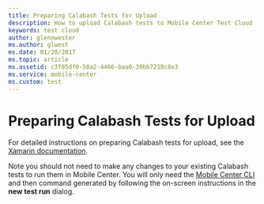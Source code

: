 ```yaml
---
title: Preparing Calabash Tests for Upload
description: How to upload Calabash tests to Mobile Center Test Cloud
keywords: test cloud
author: glennwester
ms.author: glwest
ms.date: 01/20/2017
ms.topic: article
ms.assetid: c3f85df0-50a2-4466-baa0-39bb7218c8e3
ms.service: mobile-center
ms.custom: test
---
```


# Preparing Calabash Tests for Upload

For detailed instructions on preparing Calabash tests for upload, see the
[Xamarin documentation](https://developer.xamarin.com/guides/testcloud/calabash/).

Note you should not need to make any changes to your existing Calabash tests to run them in Mobile Center.
You will only need the [Mobile Center CLI](~/cli/index.md) and then command generated by
following the on-screen instructions in the **new test run** dialog.
